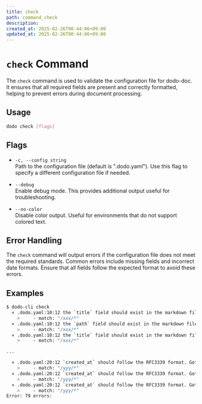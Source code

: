 ```yaml
---
title: check
path: command_check
description: 
created_at: 2025-02-26T00:44:06+09:00
updated_at: 2025-02-26T00:44:06+09:00
---
```


# `check` Command

The `check` command is used to validate the configuration file for dodo-doc. It ensures that all required fields are present and correctly formatted, helping to prevent errors during document processing.

## Usage

```bash
dodo check [flags]
```

## Flags
* `-c, --config string`  
  Path to the configuration file (default is ".dodo.yaml"). Use this flag to specify a different configuration file if needed.

* `--debug`  
  Enable debug mode. This provides additional output useful for troubleshooting.

* `--no-color`  
  Disable color output. Useful for environments that do not support colored text.

## Error Handling

The `check` command will output errors if the configuration file does not meet the required standards. Common errors include missing fields and incorrect date formats. Ensure that all fields follow the expected format to avoid these errors.

## Examples

```bash
$ dodo-cli check
  ⨯ .dodo.yaml:10:12 the `title` field should exist in the markdown file when you use `match`: /xxx/usage1.md
    >     - match: "/xxx/*"
  ⨯ .dodo.yaml:10:12 the `path` field should exist in the markdown file when you use `match`: /xxx/usage2.md
    >     - match: "/xxx/*"
  ⨯ .dodo.yaml:10:12 the `title` field should exist in the markdown file when you use `match`: /xxx/usage3.md
    >     - match: "/xxx/*"

...

  ⨯ .dodo.yaml:20:12 `created_at` should follow the RFC3339 format. Got: 20241113: /yyy/20241113.md
    >     - match: "/yyy/*"
  ⨯ .dodo.yaml:20:12 `created_at` should follow the RFC3339 format. Got: 20240818: /yyy/20240818.md
    >     - match: "/yyy/*"
  ⨯ .dodo.yaml:20:12 `created_at` should follow the RFC3339 format. Got: 20240617: /yyy/20240617.md
    >     - match: "/yyy/*"
Error: 79 errors: 
```
